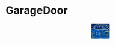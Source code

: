 # GarageDoor

<p align="center">
<img src="https://github.com/LouisLee985/GarageDoor/blob/main/PIC/%E6%97%A0%E6%A0%87%E9%A2%98.jpg" width="10%"/>
</p>
 
